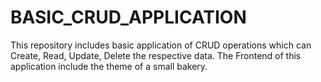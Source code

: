 # BASIC_CRUD_APPLICATION
This repository includes basic application of CRUD operations which can Create, Read, Update, Delete the respective data. The Frontend of this application include the theme of a small bakery.
